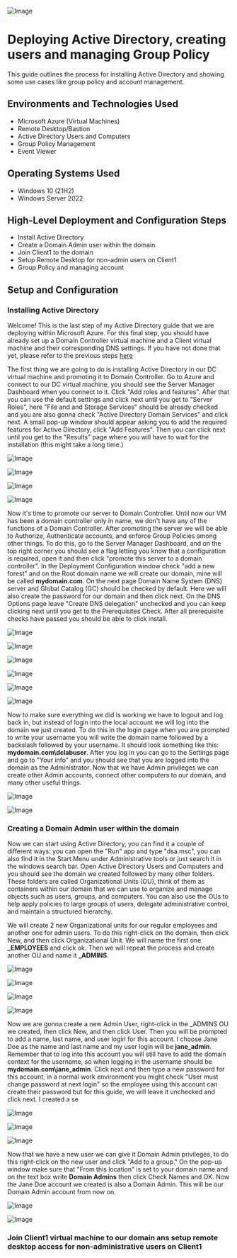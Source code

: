 <p align="center">
  
![Image](https://github.com/user-attachments/assets/ad8da1a3-4fff-4af2-bd17-cdd14d39da67)


<h1> Deploying Active Directory, creating users and managing Group Policy</h1>
This guide outlines the process for installing  Active Directory and showing some use cases like group policy and account management. <br />




<h2>Environments and Technologies Used</h2>

- Microsoft Azure (Virtual Machines)
- Remote Desktop/Bastion
- Active Directory Users and Computers
- Group Policy Management
- Event Viewer 

<h2>Operating Systems Used </h2>

- Windows 10 (21H2)
- Windows Server 2022 

<h2>High-Level Deployment and Configuration Steps</h2>

- Install Active Directory
- Create a Domain Admin user within the domain
- Join Client1 to the domain
- Setup Remote Desktop for non-admin users on Client1
- Group Policy and managing account
  
<h2>Setup and Configuration</h2>

<h3> Installing Active Directory</h3>

Welcome! This is the last step of my Active Directory guide that we are deploying within Microsoft Azure. For this final step, you should have already set up a Domain Controller virtual machine and a Client virtual machine and their corresponding DNS settings. If you have not done that yet, please refer to the previous steps [here](https://github.com/JosueVazquezTech) 

The first thing we are going to do is installing Active Directory in our DC virtual machine and promoting it to Domain Controller. Go to Azure and connect to our DC virtual machine, you should see the Server Manager Dashboard when you connect to it. Click "Add roles and features". After that you can use the default settings and click next until you get to "Server Roles", here "File and and Storage Services" should be already checked and you are also gonna check "Active Directory Domain Services" and click next. A small pop-up window should appear asking you to add the required features for Active Directory, click "Add Features". Then you can click next until you get to the "Results" page where you will have to wait for the installation (this might take a long time.)

![Image](https://github.com/user-attachments/assets/7cbca3ac-a5d8-46f5-84c8-ee1415afcd03)

![Image](https://github.com/user-attachments/assets/dea02a31-4c00-41c4-be3e-db8316427879)

![Image](https://github.com/user-attachments/assets/c28d2179-12d6-4dfd-81d0-1b529250c7ff)

![Image](https://github.com/user-attachments/assets/a03f61f4-e3c5-4628-a403-7a02a9ee7717)

Now it's time to promote our server to Domain Controller. Until now our VM has been a domain controller only in name, we don't have any of the functions of a Domain Controller. After promoting the server we will be able to Authorize, Authenticate accounts, and enforce Group Policies among other things. To do this, go to the Server Manager Dashboard, and on the top right corner you should see a flag letting you know that a configuration is required, open it and then click "promote this server to a domain controller". In the Deployment Configuration window check "add a new forest" and on the Root domain name we will create our domain, mine will be called **mydomain.com**. On the next page Domain Name System (DNS) server and Global Catalog (GC) should be checked by default. Here we will also create the password for our domain and then click next. On the DNS Options page leave "Create DNS delegation" unchecked and you can keep clicking next until you get to the Prerequisites Check. After all prerequisite checks have passed you should be able to click install. 

![Image](https://github.com/user-attachments/assets/c7d1e406-7db3-4346-b7f7-61aa2a00c097)

![Image](https://github.com/user-attachments/assets/c9021646-e598-45f0-a5ff-a2e076022438)

![Image](https://github.com/user-attachments/assets/cd841378-112a-40f6-87c8-9c61f2bb85e7)

![Image](https://github.com/user-attachments/assets/d53824ed-161a-4e70-aaf6-f871d42ed263)

![Image](https://github.com/user-attachments/assets/0ac52a39-51da-49b3-8d0d-29808aca82ee)

![Image](https://github.com/user-attachments/assets/a9bf7bfd-c493-46c0-b299-abee1135288f)

Now to make sure everything we did is working we have to logout and log back in, but instead of login into the local account we will log into the domain we just created. To do this in the login page when you are prompted to write your username you will write the domain name followed by a backslash followed by your username. It should look something like this: **mydomain.com\dclabuser**. After you log in you can go to the Settings page and go to "Your info" and you should see that you are logged into the domain as the Administrator. Now that we have Admin privileges we can create other Admin accounts, connect other computers to our domain, and many other useful things. 

![Image](https://github.com/user-attachments/assets/2eb857bb-7536-4c31-8812-350e49e8f095)

![Image](https://github.com/user-attachments/assets/2988d5a8-532a-41ed-8e02-eb00c76cd396)

<h3> Creating a Domain Admin user within the domain</h3>

Now we can start using Active Directory, you can find it a couple of different ways: you can open the "Run" app and type "dsa.msc", you can also find it in the Start Menu under Administrative tools or just search it in the windows search bar. Open Active Directory Users and Computers and you should see the domain we created followed by many other folders. These folders are called Organizational Units (OU), think of them as containers within our domain that we can use to organize and manage objects such as users, groups, and computers. You can also use the OUs to help apply policies to large groups of users, delegate administrative control, and maintain a structured hierarchy. 

We will create 2 new Organizational units for our regular employees and another one for admin users. To do this right-click on the domain, then click New, and then click Organizational Unit. We will name the first one **_EMPLOYEES** and click ok. Then we will repeat the process and create another OU and name it **_ADMINS**. 

![Image](https://github.com/user-attachments/assets/142392ea-3c89-40bd-b252-018ae1d33582)

![Image](https://github.com/user-attachments/assets/36d539ea-d9e9-428c-9f13-a21b5eb739ad)

![Image](https://github.com/user-attachments/assets/c95d1df1-2fde-4158-9715-5791a9fafe3f)

![Image](https://github.com/user-attachments/assets/0515a9cd-6aa1-4c38-b47c-a3642550878b)

Now we are gonna create a new Admin User, right-click in the _ADMINS OU we created, then click New, and then click User. Then you will be prompted to add a name, last name, and user login for this account. I choose Jane Doe as the name and last name and my user login will be **jane_admin**. Remember that to log into this account you will still have to add the domain context for the username, so when logging in the username should be **mydomain.com\jane_admin**. Click next and then type a new password for this account, in a normal work environment you might check "User must change password at next login" so the employee using this account can create their password but for this guide, we will leave it unchecked and click next. I created a se

![Image](https://github.com/user-attachments/assets/be3cdf5f-2f25-421e-bd02-2cd767b43015)

![Image](https://github.com/user-attachments/assets/85964598-bbaa-4855-8d8c-fafc99a66dcd)

![Image](https://github.com/user-attachments/assets/12e810e1-1ff0-4733-98fc-cd7a2b255ee4)

Now that we have a new user we can give it Domain Admin privileges, to do this right-click on the new user and click "Add to a group." On the pop-up window make sure that "From this location" is set to your domain name and on the text box write **Domain Admins** then click Check Names and OK. Now the Jane Doe account we created is also a Domain Admin. This will be our Domain Admin account from now on.

![Image](https://github.com/user-attachments/assets/d906cda6-0676-47bc-9139-bda379c9a114)

![Image](https://github.com/user-attachments/assets/a5dfdaee-f633-4388-8353-19a3bfbf8be3)

<h3> Join Client1 virtual machine to our domain ans setup remote desktop access for non-administrative users on Client1</h3>
































